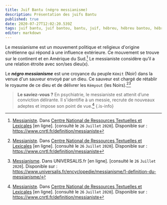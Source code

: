 ```yaml
---
title: Juif Bantu (négro messianisme)
description: Présentation des juifs Bantu
published: true
date: 2020-07-27T12:02:20.539Z
tags: juif bantu, juif bantou, bantu, juif, hébreu, hébreu bantou, hébreu bantu, négro messianisme, négro-messianisme, afro messianisme, afro-messianisme
editor: markdown
---
```


Le messianisme est un mouvement politique et religieux d'origine chrétienne qui répond à une influence extérieure. Ce mouvement se trouve sur le continent et en Amérique du Sud.[^1]
Le messianiste considère qu’il a une relation étroite avec son/ses dieu(x).

Le ***négro messianisme*** est une croyance du peuple `Kémit` (Noir) dans la venue d'un sauveur envoyé par un dieu. Ce sauveur est chargé de rétablir le royaume de ce dieu et de délivrer les `Kémyout` (les Noirs).[^1][^2]

> **Le saviez-vous ?**
> En psychiatrie, le messianiste est attenit d’une conviction délirante. Il s'identifie à un messie, recrute de nouveaux adeptes et impose son point de vue.[^1]
{.is-info}

[^1]: [Messianiste](https://www.cnrtl.fr/definition/messianiste). Dans [Centre National de Ressources Textuelles et Lexicales](https://www.cnrtl.fr/) [en ligne]. [consulté le `26` `Juillet` `2020`]. Disponible sur : https://www.cnrtl.fr/definition/messianiste
[^2]: [Messianisme](https://www.universalis.fr/encyclopedie/messianisme/1-definition-du-messianisme/). Dans UNIVERSALIS.fr [en ligne]. [consulté le `26` `Juillet` `2020`]. Disponible sur : https://www.universalis.fr/encyclopedie/messianisme/1-definition-du-messianisme/
